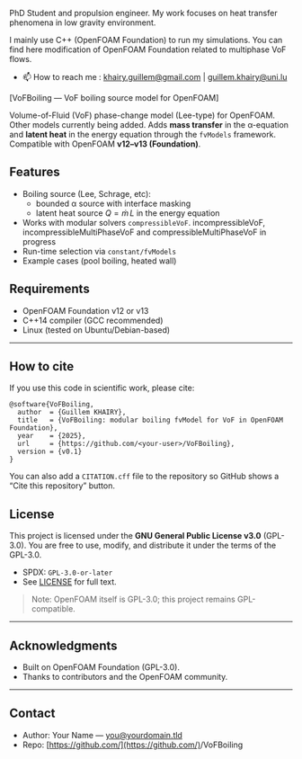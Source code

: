 PhD Student and propulsion engineer.
My work focuses on heat transfer phenomena in low gravity environment.

I mainly use C++ (OpenFOAM Foundation) to run my simulations.
You can find here modification of OpenFOAM Foundation related to multiphase VoF flows.

- 📫 How to reach me : khairy.guillem@gmail.com | guillem.khairy@uni.lu

[VoFBoiling — VoF boiling source model for OpenFOAM]

Volume-of-Fluid (VoF) phase-change model (Lee-type) for OpenFOAM. Other models currently being added.
Adds **mass transfer** in the α-equation and **latent heat** in the energy equation through the `fvModels` framework. Compatible with OpenFOAM **v12–v13 (Foundation)**.

## Features

- Boiling source (Lee, Schrage, etc):
  * bounded α source with interface masking
  * latent heat source $Q=\dot m\,L$ in the energy equation
- Works with modular solvers `compressibleVoF`. incompressibleVoF, incompressibleMultiPhaseVoF and compressibleMultiPhaseVoF in progress
- Run-time selection via `constant/fvModels`
- Example cases (pool boiling, heated wall)

## Requirements

* OpenFOAM Foundation v12 or v13
* C++14 compiler (GCC recommended)
* Linux (tested on Ubuntu/Debian-based)

---

## How to cite

If you use this code in scientific work, please cite:
```
@software{VoFBoiling,
  author  = {Guillem KHAIRY},
  title   = {VoFBoiling: modular boiling fvModel for VoF in OpenFOAM Foundation},
  year    = {2025},
  url     = {https://github.com/<your-user>/VoFBoiling},
  version = {v0.1}
}
```
You can also add a `CITATION.cff` file to the repository so GitHub shows a “Cite this repository” button.

## License

This project is licensed under the **GNU General Public License v3.0** (GPL-3.0).
You are free to use, modify, and distribute it under the terms of the GPL-3.0.

* SPDX: `GPL-3.0-or-later`
* See [LICENSE](./LICENSE) for full text.

> Note: OpenFOAM itself is GPL-3.0; this project remains GPL-compatible.

---

## Acknowledgments

* Built on OpenFOAM Foundation (GPL-3.0).
* Thanks to contributors and the OpenFOAM community.

---

## Contact

* Author: Your Name — [you@yourdomain.tld](mailto:you@yourdomain.tld)
* Repo: [https://github.com/](https://github.com/)<your-user>/VoFBoiling
